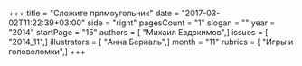+++
title = "Сложите прямоугольник"
date = "2017-03-02T11:22:39+03:00"
side = "right"
pagesCount = "1"
slogan = ""
year = "2014"
startPage = "15"
authors = [ "Михаил Евдокимов",]
issues = [ "2014_11",]
illustrators = [ "Анна Берналь",]
month = "11"
rubrics = [ "Игры и головоломки",]
+++
